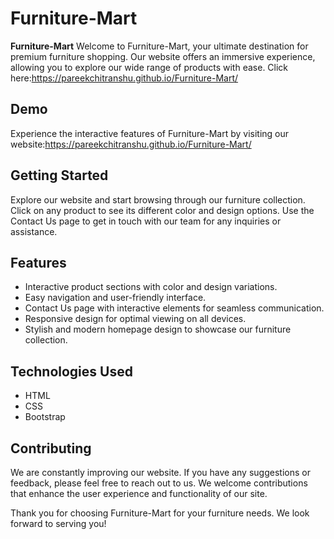 # Furniture-Mart
**Furniture-Mart**
Welcome to Furniture-Mart, your ultimate destination for premium furniture shopping. Our website offers an immersive experience, allowing you to explore our wide range of products with ease.
Click here:https://pareekchitranshu.github.io/Furniture-Mart/

## Demo
Experience the interactive features of Furniture-Mart by visiting our website:https://pareekchitranshu.github.io/Furniture-Mart/

## Getting Started
Explore our website and start browsing through our furniture collection. Click on any product to see its different color and design options. Use the Contact Us page to get in touch with our team for any inquiries or assistance.

## Features
- Interactive product sections with color and design variations.
- Easy navigation and user-friendly interface.
- Contact Us page with interactive elements for seamless communication.
- Responsive design for optimal viewing on all devices.
- Stylish and modern homepage design to showcase our furniture collection.

## Technologies Used
- HTML
- CSS
- Bootstrap

## Contributing
We are constantly improving our website. If you have any suggestions or feedback, please feel free to reach out to us. We welcome contributions that enhance the user experience and functionality of our site.

Thank you for choosing Furniture-Mart for your furniture needs. We look forward to serving you!

